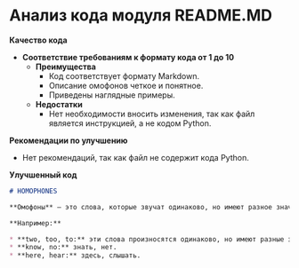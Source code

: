 # Анализ кода модуля README.MD

**Качество кода**
- **Соответствие требованиям к формату кода от 1 до 10**
    -  **Преимущества**
        - Код соответствует формату Markdown.
        - Описание омофонов четкое и понятное.
        - Приведены наглядные примеры.
    -  **Недостатки**
        - Нет необходимости вносить изменения, так как файл является инструкцией, а не кодом Python.
       
**Рекомендации по улучшению**
   - Нет рекомендаций, так как файл не содержит кода Python.

**Улучшенный код**
```markdown
# HOMOPHONES

**Омофоны** – это слова, которые звучат одинаково, но имеют разное значение и, как правило, разное написание. Это явление довольно часто встречается в английском языке и может вызывать определенные сложности у изучающих его.

**Например:**

* **two, too, to:** эти слова произносятся одинаково, но имеют разные значения: два, тоже, к.
* **know, no:** знать, нет.
* **here, hear:** здесь, слышать.
```